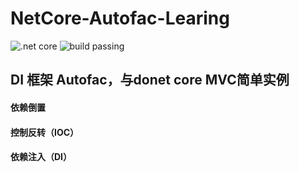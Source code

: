 # NetCore-Autofac-Learing
![.net core](https://img.shields.io/badge/.netcore-2.0-blue.svg)
![build passing](https://img.shields.io/badge/build-passing-brightgreen.svg)

## DI 框架 Autofac，与donet core MVC简单实例
#### 依赖倒置
#### 控制反转（IOC）
#### 依赖注入（DI）
